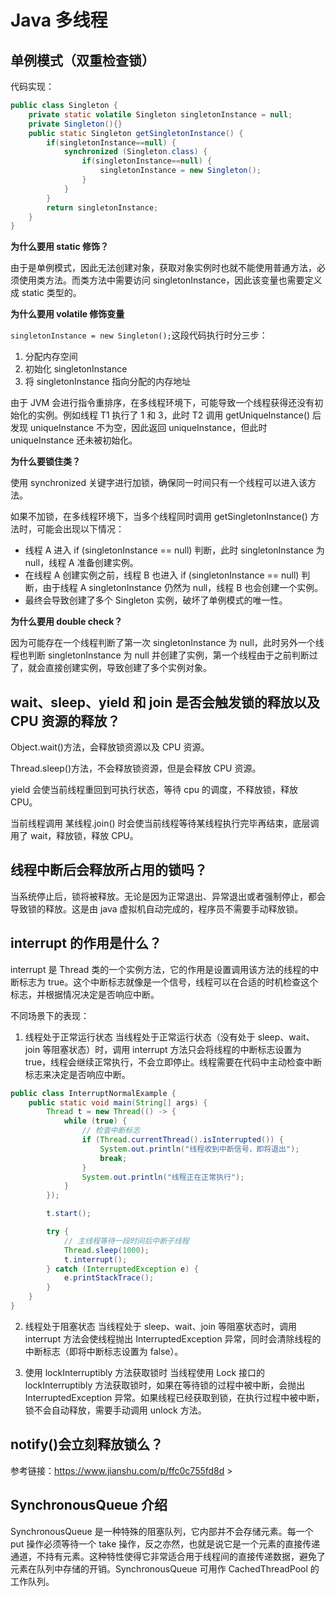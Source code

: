 # Java 多线程

## 单例模式（双重检查锁）

代码实现：

```java
public class Singleton {
    private static volatile Singleton singletonInstance = null;
    private Singleton(){}
    public static Singleton getSingletonInstance() {
        if(singletonInstance==null) {
            synchronized (Singleton.class) {
                if(singletonInstance==null) {
                    singletonInstance = new Singleton();
                }
            }
        }
        return singletonInstance;
    }
}
```

**为什么要用 static 修饰？**

由于是单例模式，因此无法创建对象，获取对象实例时也就不能使用普通方法，必须使用类方法。而类方法中需要访问 singletonInstance，因此该变量也需要定义成 static 类型的。

**为什么要用 volatile 修饰变量**

`singletonInstance = new Singleton();`这段代码执行时分三步：

1. 分配内存空间
2. 初始化 singletonInstance
3. 将 singletonInstance 指向分配的内存地址

由于 JVM 会进行指令重排序，在多线程环境下，可能导致一个线程获得还没有初始化的实例。例如线程 T1 执行了 1 和 3，此时 T2 调用 getUniqueInstance() 后发现 uniqueInstance 不为空，因此返回 uniqueInstance，但此时 uniqueInstance 还未被初始化。

**为什么要锁住类？**

使用 synchronized 关键字进行加锁，确保同一时间只有一个线程可以进入该方法。

如果不加锁，在多线程环境下，当多个线程同时调用 getSingletonInstance() 方法时，可能会出现以下情况：

- 线程 A 进入 if (singletonInstance == null) 判断，此时 singletonInstance 为 null，线程 A 准备创建实例。
- 在线程 A 创建实例之前，线程 B 也进入 if (singletonInstance == null) 判断，由于线程 A singletonInstance 仍然为 null，线程 B 也会创建一个实例。
- 最终会导致创建了多个 Singleton 实例，破坏了单例模式的唯一性。

**为什么要用 double check？**

因为可能存在一个线程判断了第一次 singletonInstance 为 null，此时另外一个线程也判断 singletonInstance 为 null 并创建了实例，第一个线程由于之前判断过了，就会直接创建实例，导致创建了多个实例对象。

## wait、sleep、yield 和 join 是否会触发锁的释放以及 CPU 资源的释放？

Object.wait()方法，会释放锁资源以及 CPU 资源。

Thread.sleep()方法，不会释放锁资源，但是会释放 CPU 资源。

yield 会使当前线程重回到可执行状态，等待 cpu 的调度，不释放锁，释放 CPU。

当前线程调用 某线程.join() 时会使当前线程等待某线程执行完毕再结束，底层调用了 wait，释放锁，释放 CPU。

## 线程中断后会释放所占用的锁吗？

当系统停止后，锁将被释放。无论是因为正常退出、异常退出或者强制停止，都会导致锁的释放。这是由 java 虚拟机自动完成的，程序员不需要手动释放锁。

## interrupt 的作用是什么？

interrupt 是 Thread 类的一个实例方法，它的作用是设置调用该方法的线程的中断标志为 true。这个中断标志就像是一个信号，线程可以在合适的时机检查这个标志，并根据情况决定是否响应中断。

不同场景下的表现：

1. 线程处于正常运行状态
   当线程处于正常运行状态（没有处于 sleep、wait、join 等阻塞状态）时，调用 interrupt 方法只会将线程的中断标志设置为 true，线程会继续正常执行，不会立即停止。线程需要在代码中主动检查中断标志来决定是否响应中断。

```java
public class InterruptNormalExample {
    public static void main(String[] args) {
        Thread t = new Thread(() -> {
            while (true) {
                // 检查中断标志
                if (Thread.currentThread().isInterrupted()) {
                    System.out.println("线程收到中断信号，即将退出");
                    break;
                }
                System.out.println("线程正在正常执行");
            }
        });

        t.start();

        try {
            // 主线程等待一段时间后中断子线程
            Thread.sleep(1000);
            t.interrupt();
        } catch (InterruptedException e) {
            e.printStackTrace();
        }
    }
}
```

2. 线程处于阻塞状态
   当线程处于 sleep、wait、join 等阻塞状态时，调用 interrupt 方法会使线程抛出 InterruptedException 异常，同时会清除线程的中断标志（即将中断标志设置为 false）。

3. 使用 lockInterruptibly 方法获取锁时
   当线程使用 Lock 接口的 lockInterruptibly 方法获取锁时，如果在等待锁的过程中被中断，会抛出 InterruptedException 异常。如果线程已经获取到锁，在执行过程中被中断，锁不会自动释放，需要手动调用 unlock 方法。

## notify()会立刻释放锁么？

参考链接：https://www.jianshu.com/p/ffc0c755fd8d >

## SynchronousQueue 介绍

SynchronousQueue 是一种特殊的阻塞队列，它内部并不会存储元素。每一个 put 操作必须等待一个 take 操作，反之亦然，也就是说它是一个元素的直接传递通道，不持有元素。这种特性使得它非常适合用于线程间的直接传递数据，避免了元素在队列中存储的开销。SynchronousQueue 可用作 CachedThreadPool 的工作队列。
